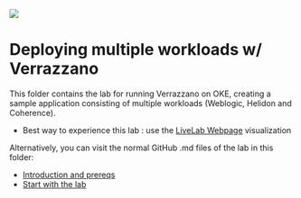 ![](../../../common/images/customer.logo2.png)

# Deploying multiple workloads w/ Verrazzano

This folder contains the lab for running Verrazzano on OKE, creating a sample application consisting of multiple workloads (Weblogic, Helidon and Coherence).


- Best way to experience this lab : use the [LiveLab Webpage](https://oracle.github.io/cloudtestdrive/AppDev/wls/ll-verrazzano) visualization

Alternatively, you can visit the normal GitHub .md files of the lab in this folder:

- [Introduction and prereqs](verrazzanointroprereq.md)
- [Start with the lab](verrazzanolab.md)



